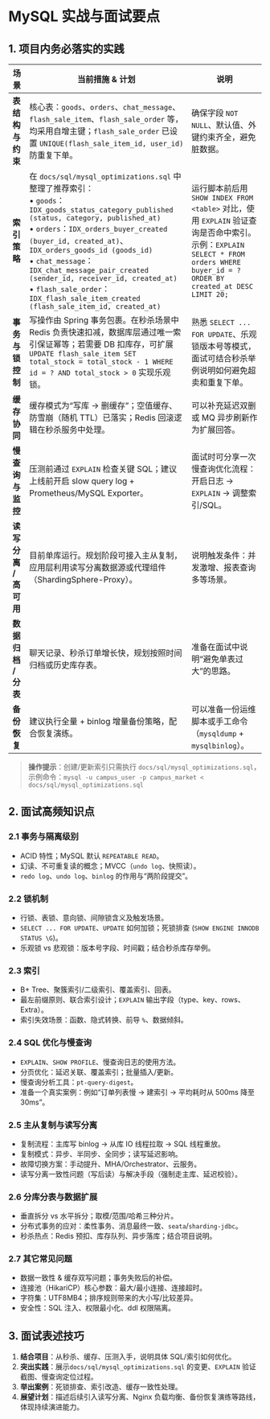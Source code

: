 ﻿# MySQL 实战与面试要点

## 1. 项目内务必落实的实践

| 场景 | 当前措施 & 计划 | 说明 |
|------|-----------------|------|
| **表结构与约束** | 核心表：`goods`、`orders`、`chat_message`、`flash_sale_item`、`flash_sale_order` 等，均采用自增主键；`flash_sale_order` 已设置 `UNIQUE(flash_sale_item_id, user_id)` 防重复下单。 | 确保字段 `NOT NULL`、默认值、外键约束齐全，避免脏数据。 |
| **索引策略** | 在 `docs/sql/mysql_optimizations.sql` 中整理了推荐索引：<br>• `goods`：`IDX_goods_status_category_published (status, category, published_at)`<br>• `orders`：`IDX_orders_buyer_created (buyer_id, created_at)`、`IDX_orders_goods_id (goods_id)`<br>• `chat_message`：`IDX_chat_message_pair_created (sender_id, receiver_id, created_at)`<br>• `flash_sale_order`：`IDX_flash_sale_item_created (flash_sale_item_id, created_at)` | 运行脚本前后用 `SHOW INDEX FROM <table>` 对比，使用 `EXPLAIN` 验证查询是否命中索引。示例：`EXPLAIN SELECT * FROM orders WHERE buyer_id = ? ORDER BY created_at DESC LIMIT 20;` |
| **事务与锁控制** | 写操作由 Spring 事务包裹。在秒杀场景中 Redis 负责快速扣减，数据库层通过唯一索引保证幂等；若需要 DB 扣库存，可扩展 `UPDATE flash_sale_item SET total_stock = total_stock - 1 WHERE id = ? AND total_stock > 0` 实现乐观锁。 | 熟悉 `SELECT ... FOR UPDATE`、乐观锁版本号等模式，面试可结合秒杀举例说明如何避免超卖和重复下单。 |
| **缓存协同** | 缓存模式为“写库 → 删缓存”；空值缓存、防雪崩（随机 TTL）已落实；Redis 回滚逻辑在秒杀服务中处理。 | 可以补充延迟双删或 MQ 异步刷新作为扩展回答。 |
| **慢查询与监控** | 压测前通过 `EXPLAIN` 检查关键 SQL；建议上线前开启 slow query log + Prometheus/MySQL Exporter。 | 面试时可分享一次慢查询优化流程：开启日志 → `EXPLAIN` → 调整索引/SQL。 |
| **读写分离 / 高可用** | 目前单库运行。规划阶段可接入主从复制，应用层利用读写分离数据源或代理组件（ShardingSphere-Proxy）。 | 说明触发条件：并发激增、报表查询多等场景。 |
| **数据归档 / 分表** | 聊天记录、秒杀订单增长快，规划按照时间归档或历史库存表。 | 准备在面试中说明“避免单表过大”的思路。 |
| **备份恢复** | 建议执行全量 + binlog 增量备份策略，配合恢复演练。 | 可以准备一份运维脚本或手工命令（`mysqldump` + `mysqlbinlog`）。 |

> **操作提示**：创建/更新索引只需执行 `docs/sql/mysql_optimizations.sql`，示例命令：`mysql -u campus_user -p campus_market < docs/sql/mysql_optimizations.sql`

## 2. 面试高频知识点

### 2.1 事务与隔离级别
- ACID 特性；MySQL 默认 `REPEATABLE READ`。  
- 幻读、不可重复读的概念；MVCC（`undo log`、快照读）。  
- `redo log`、`undo log`、`binlog` 的作用与“两阶段提交”。

### 2.2 锁机制
- 行锁、表锁、意向锁、间隙锁含义及触发场景。  
- `SELECT ... FOR UPDATE`、`UPDATE` 如何加锁；死锁排查 (`SHOW ENGINE INNODB STATUS \G`)。  
- 乐观锁 vs 悲观锁：版本号字段、时间戳；结合秒杀库存举例。

### 2.3 索引
- B+ Tree、聚簇索引/二级索引、覆盖索引、回表。  
- 最左前缀原则、联合索引设计；`EXPLAIN` 输出字段（type、key、rows、Extra）。  
- 索引失效场景：函数、隐式转换、前导 `%`、数据倾斜。

### 2.4 SQL 优化与慢查询
- `EXPLAIN`、`SHOW PROFILE`、慢查询日志的使用方法。  
- 分页优化：延迟关联、覆盖索引；批量插入/更新。  
- 慢查询分析工具：`pt-query-digest`。  
- 准备一个真实案例：例如“订单列表慢 → 建索引 → 平均耗时从 500ms 降至 30ms”。

### 2.5 主从复制与读写分离
- 复制流程：主库写 binlog → 从库 IO 线程拉取 → SQL 线程重放。  
- 复制模式：异步、半同步、全同步；读写延迟影响。  
- 故障切换方案：手动提升、MHA/Orchestrator、云服务。  
- 读写分离一致性问题（写后读）与解决手段（强制走主库、延迟校验）。

### 2.6 分库分表与数据扩展
- 垂直拆分 vs 水平拆分；取模/范围/哈希三种分片。  
- 分布式事务的应对：柔性事务、消息最终一致、`seata`/`sharding-jdbc`。  
- 秒杀热点：Redis 预扣、库存队列、异步落库；结合项目说明。 

### 2.7 其它常见问题
- 数据一致性 & 缓存双写问题；事务失败后的补偿。  
- 连接池（HikariCP）核心参数：最大/最小连接、连接超时。  
- 字符集：UTF8MB4；排序规则带来的大小写/比较差异。  
- 安全性：SQL 注入、权限最小化、ddl 权限隔离。

## 3. 面试表述技巧
1. **结合项目**：从秒杀、缓存、压测入手，说明具体 SQL/索引如何优化。  
2. **突出实践**：展示`docs/sql/mysql_optimizations.sql` 的变更、`EXPLAIN` 验证截图、慢查询定位过程。  
3. **举出案例**：死锁排查、索引改造、缓存一致性处理。  
4. **展望计划**：描述后续引入读写分离、Nginx 负载均衡、备份恢复演练等路线，体现持续演进能力。
